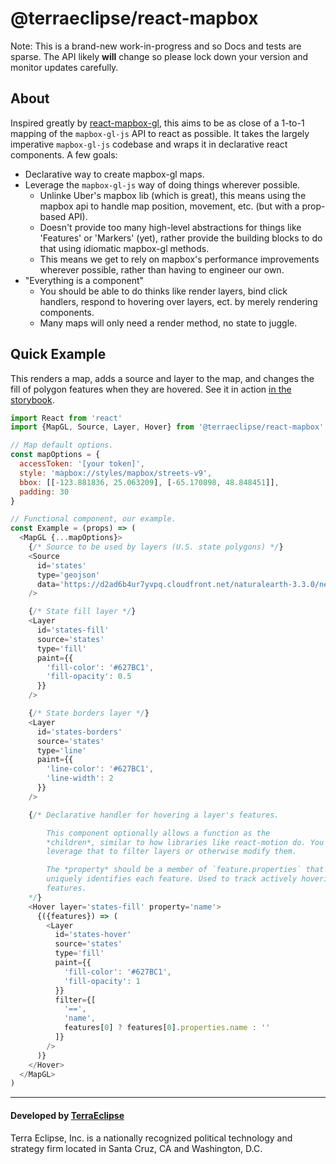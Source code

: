@terraeclipse/react-mapbox
==========================

Note: This is a brand-new work-in-progress and so Docs and tests are sparse. The
API likely **will** change so please lock down your version and monitor updates
carefully.

About
-----

Inspired greatly by [react-mapbox-gl](https://github.com/alex3165/react-mapbox-gl), this
aims to be as close of a 1-to-1 mapping of the `mapbox-gl-js` API to react as possible. It
takes the largely imperative `mapbox-gl-js` codebase and wraps it in declarative
react components. A few goals:

- Declarative way to create mapbox-gl maps.
- Leverage the `mapbox-gl-js` way of doing things wherever possible.
  - Unlinke Uber's mapbox lib (which is great), this means using the mapbox
    api to handle map position, movement, etc. (but with a prop-based API).
  - Doesn't provide too many high-level abstractions for things like 'Features'
    or 'Markers' (yet), rather provide the building blocks to do that using
    idiomatic mapbox-gl methods.
  - This means we get to rely on mapbox's performance improvements wherever
    possible, rather than having to engineer our own.
- "Everything is a component"
  - You should be able to do thinks like render layers, bind click handlers,
    respond to hovering over layers, ect. by merely rendering components.
  - Many maps will only need a render method, no state to juggle.

Quick Example
-------------

This renders a map, adds a source and layer to the map, and changes the fill
of polygon features when they are hovered. See it in action [in the storybook](https://terraeclipse.github.io/react-stack/?selectedKind=Mapbox&selectedStory=Readme%20Example).

```js
import React from 'react'
import {MapGL, Source, Layer, Hover} from '@terraeclipse/react-mapbox'

// Map default options.
const mapOptions = {
  accessToken: '[your token]',
  style: 'mapbox://styles/mapbox/streets-v9',
  bbox: [[-123.881836, 25.063209], [-65.170898, 48.848451]],
  padding: 30
}

// Functional component, our example.
const Example = (props) => (
  <MapGL {...mapOptions}>
    {/* Source to be used by layers (U.S. state polygons) */}
    <Source
      id='states'
      type='geojson'
      data='https://d2ad6b4ur7yvpq.cloudfront.net/naturalearth-3.3.0/ne_110m_admin_1_states_provinces.geojson'
    />

    {/* State fill layer */}
    <Layer
      id='states-fill'
      source='states'
      type='fill'
      paint={{
        'fill-color': '#627BC1',
        'fill-opacity': 0.5
      }}
    />

    {/* State borders layer */}
    <Layer
      id='states-borders'
      source='states'
      type='line'
      paint={{
        'line-color': '#627BC1',
        'line-width': 2
      }}
    />

    {/* Declarative handler for hovering a layer's features.

        This component optionally allows a function as the
        *children*, similar to how libraries like react-motion do. You can
        leverage that to filter layers or otherwise modify them.

        The *property* should be a member of `feature.properties` that
        uniquely identifies each feature. Used to track actively hovering
        features.
    */}
    <Hover layer='states-fill' property='name'>
      {({features}) => (
        <Layer
          id='states-hover'
          source='states'
          type='fill'
          paint={{
            'fill-color': '#627BC1',
            'fill-opacity': 1
          }}
          filter={[
            '==',
            'name',
            features[0] ? features[0].properties.name : ''
          ]}
        />
      )}
    </Hover>
  </MapGL>
)

```

- - -

#### Developed by [TerraEclipse](https://github.com/TerraEclipse)

Terra Eclipse, Inc. is a nationally recognized political technology and
strategy firm located in Santa Cruz, CA and Washington, D.C.
